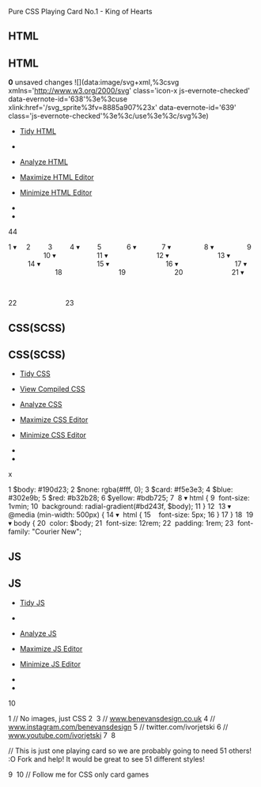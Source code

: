 Pure CSS Playing Card No.1 - King of Hearts

## HTML

## HTML

**0** unsaved changes ![](data:image/svg+xml,%3csvg xmlns='http://www.w3.org/2000/svg' class='icon-x js-evernote-checked' data-evernote-id='638'%3e%3cuse xlink:href='/svg_sprite%3fv=8885a907%23x' data-evernote-id='639' class='js-evernote-checked'%3e%3c/use%3e%3c/svg%3e)

- [Tidy HTML](https://codepen.io/ivorjetski/pen/ExaKmjw#0)

-

- [Analyze HTML](https://codepen.io/ivorjetski/pen/ExaKmjw#0)
- [Maximize HTML Editor](https://codepen.io/ivorjetski/pen/ExaKmjw#0)
- [Minimize HTML Editor](https://codepen.io/ivorjetski/pen/ExaKmjw#0)

-
-

44

1
▾
   <screen>
2
       <hoverspace></hoverspace>
3
       <shadow></shadow>
4
▾
       <card>
5
           <back></back>
6
▾
           <front>
7
▾
               <!--up-->
8
▾
               <x>
9
                   <x></x>
10
▾
                   <x>
11
▾
                       <x>  <x></x>  </x>
12
▾
                       <!--body-->
13
▾
                       <x>
14
▾
                           <!--shirt-->
15
▾
                           <x>  <x></x>  <x></x>  </x>
16
▾
                           <!--coat-->
17
▾
                           <x>  <x></x>  </x>
18
                           <x></x>
19
                       </x>
20
                       <x></x>  <x></x>  <x></x>  <x></x>
21
▾

                       <x>  <x></x>  <x></x>  <x></x>  <x></x>  <x></x>  <x></x>  <x></x>  <x></x>  </x>

22
                       <x></x>  <x></x>  <x></x>  <x></x>  <x></x>  <x></x>
23
                   </x>

## CSS(SCSS)

## CSS(SCSS)

- [Tidy CSS](https://codepen.io/ivorjetski/pen/ExaKmjw#0)
- [View Compiled CSS](https://codepen.io/ivorjetski/pen/ExaKmjw#0)
- [Analyze CSS](https://codepen.io/ivorjetski/pen/ExaKmjw#0)
- [Maximize CSS Editor](https://codepen.io/ivorjetski/pen/ExaKmjw#0)
- [Minimize CSS Editor](https://codepen.io/ivorjetski/pen/ExaKmjw#0)

-
-

​x

1
$body: #190d23;
2
$none: rgba(#fff, 0);
3
$card: #f5e3e3;
4
$blue: #302e9b;
5
$red: #b32b28;
6
$yellow: #bdb725;
7
​
8
▾
html {
9
 font-size: 1vmin;
10
 background: radial-gradient(#bd243f, $body);
11
}
12
​
13
▾
@media (min-width: 500px) {
14
▾
 html {
15
   font-size: 5px;
16
}
17
}
18
​
19
▾
body {
20
 color: $body;
21
 font-size: 12rem;
22
 padding: 1rem;
23
 font-family: "Courier New";

## JS

## JS

- [Tidy JS](https://codepen.io/ivorjetski/pen/ExaKmjw#0)

-

- [Analyze JS](https://codepen.io/ivorjetski/pen/ExaKmjw#0)
- [Maximize JS Editor](https://codepen.io/ivorjetski/pen/ExaKmjw#0)
- [Minimize JS Editor](https://codepen.io/ivorjetski/pen/ExaKmjw#0)

-
-

10

1
// No images, just CSS
2
​
3
// www.benevansdesign.co.uk
4
// www.instagram.com/benevansdesign
5
// twitter.com/ivorjetski
6
// www.youtube.com/ivorjetski
7
​
8

// This is just one playing card so we are probably going to need 51 others! :O Fork and help! It would be great to see 51 different styles!

9
​
10
// Follow me for CSS only card games